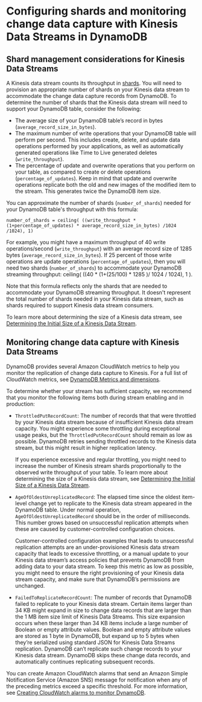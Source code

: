 # Configuring shards and monitoring change data capture with Kinesis Data Streams in DynamoDB<a name="kds_using-shards-and-metrics"></a>

## Shard management considerations for Kinesis Data Streams<a name="kds_using-shards-and-metrics.shardmanagment"></a>

A Kinesis data stream counts its throughput in [shards](https://docs.aws.amazon.com/streams/latest/dev/key-concepts.html)\. You will need to provision an appropriate number of shards on your Kinesis data stream to accommodate the change data capture records from DynamoDB\. To determine the number of shards that the Kinesis data stream will need to support your DynamoDB table, consider the following:
+ The average size of your DynamoDB table’s record in bytes \(`average_record_size_in_bytes`\)\.
+ The maximum number of write operations that your DynamoDB table will perform per second\. This includes create, delete, and update data operations performed by your applications, as well as automatically generated operations like Time to Live generated deletes \(`write_throughput`\)\.
+ The percentage of update and overwrite operations that you perform on your table, as compared to create or delete operations \(`percentage_of_updates`\)\. Keep in mind that update and overwrite operations replicate both the old and new images of the modified item to the stream\. This generates twice the DynamoDB item size\.

You can approximate the number of shards \(`number_of_shards`\) needed for your DynamoDB table's throughput with this formula:

```
number_of_shards = ceiling( ((write_throughput * (1+percentage_of_updates) * average_record_size_in_bytes) /1024 /1024), 1)
```

For example, you might have a maximum throughput of 40 write operations/second \(`write_throughput`\) with an average record size of 1285 bytes \(`average_record_size_in_bytes`\)\. If 25 percent of those write operations are update operations \(`percentage_of_updates`\), then you will need two shards \(`number_of_shards`\) to accommodate your DynamoDB streaming throughput: ceiling\( \(\(40 \* \(1\+\(25/100\) \* 1285 \)/ 1024 / 1024\), 1 \)\.

Note that this formula reflects only the shards that are needed to accommodate your DynamoDB streaming throughput\. It doesn't represent the total number of shards needed in your Kinesis data stream, such as shards required to support Kinesis data stream consumers\. 

To learn more about determining the size of a Kinesis data stream, see [Determining the Initial Size of a Kinesis Data Stream](https://docs.aws.amazon.com/streams/latest/dev/amazon-kinesis-streams.html#how-do-i-size-a-stream)\.

## Monitoring change data capture with Kinesis Data Streams<a name="kds_using-shards-and-metrics.monitoring"></a>

DynamoDB provides several Amazon CloudWatch metrics to help you monitor the replication of change data capture to Kinesis\. For a full list of CloudWatch metrics, see [DynamoDB Metrics and dimensions](metrics-dimensions.md)\.

To determine whether your stream has sufficient capacity, we recommend that you monitor the following items both during stream enabling and in production:
+ `ThrottledPutRecordCount`: The number of records that that were throttled by your Kinesis data stream because of insufficient Kinesis data stream capacity\. You might experience some throttling during exceptional usage peaks, but the `ThrottledPutRecordCount` should remain as low as possible\. DynamoDB retries sending throttled records to the Kinesis data stream, but this might result in higher replication latency\. 

  If you experience excessive and regular throttling, you might need to increase the number of Kinesis stream shards proportionally to the observed write throughput of your table\. To learn more about determining the size of a Kinesis data stream, see [Determining the Initial Size of a Kinesis Data Stream](https://docs.aws.amazon.com/streams/latest/dev/amazon-kinesis-streams.html#how-do-i-size-a-stream)\.
+ `AgeOfOldestUnreplicatedRecord`: The elapsed time since the oldest item\-level change yet to replicate to the Kinesis data stream appeared in the DynamoDB table\. Under normal operation, `AgeOfOldestUnreplicatedRecord` should be in the order of milliseconds\. This number grows based on unsuccessful replication attempts when these are caused by customer\-controlled configuration choices\.

  Customer\-controlled configuration examples that leads to unsuccessful replication attempts are an under\-provisioned Kinesis data stream capacity that leads to excessive throttling, or a manual update to your Kinesis data stream’s access policies that prevents DynamoDB from adding data to your data stream\. To keep this metric as low as possible, you might need to ensure the right provisioning of your Kinesis data stream capacity, and make sure that DynamoDB’s permissions are unchanged\. 
+ `FailedToReplicateRecordCount`: The number of records that DynamoDB failed to replicate to your Kinesis data stream\. Certain items larger than 34 KB might expand in size to change data records that are larger than the 1 MB item size limit of Kinesis Data Streams\. This size expansion occurs when these larger than 34 KB items include a large number of Boolean or empty attribute values\. Boolean and empty attribute values are stored as 1 byte in DynamoDB, but expand up to 5 bytes when they’re serialized using standard JSON for Kinesis Data Streams replication\. DynamoDB can’t replicate such change records to your Kinesis data stream\. DynamoDB skips these change data records, and automatically continues replicating subsequent records\. 

   

You can create Amazon CloudWatch alarms that send an Amazon Simple Notification Service \(Amazon SNS\) message for notification when any of the preceding metrics exceed a specific threshold\. For more information, see [Creating CloudWatch alarms to monitor DynamoDB](creating-alarms.md)\.